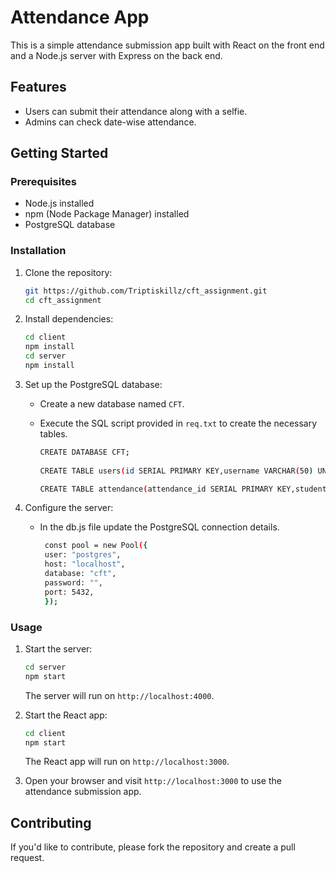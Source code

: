 # Attendance App

This is a simple attendance submission app built with React on the front end and a Node.js server with Express on the back end.

## Features

- Users can submit their attendance along with a selfie.
- Admins can check date-wise attendance.

## Getting Started

### Prerequisites

- Node.js installed
- npm (Node Package Manager) installed
- PostgreSQL database

### Installation

1. Clone the repository:

   ```bash
   git https://github.com/Triptiskillz/cft_assignment.git
   cd cft_assignment
   ```

2. Install dependencies:

   ```bash
   cd client
   npm install
   cd server
   npm install
   ```

3. Set up the PostgreSQL database:

   - Create a new database named `CFT`.
   - Execute the SQL script provided in `req.txt` to create the necessary tables.
  
     ```bash
     CREATE DATABASE CFT;
 
     CREATE TABLE users(id SERIAL PRIMARY KEY,username VARCHAR(50) UNIQUE NOT NULL,password VARCHAR(100) NOT NULL,role VARCHAR(20) NOT NULL);

     CREATE TABLE attendance(attendance_id SERIAL PRIMARY KEY,student_id INT REFERENCES users(id),date DATE NULL,selfie BYTEA NOT NULL);
     ```

4. Configure the server:

   - In the db.js file update the PostgreSQL connection details.
  
     ```bash
      const pool = new Pool({
      user: "postgres",
      host: "localhost",
      database: "cft",
      password: "",
      port: 5432,
      });
     ```

### Usage

1. Start the server:

   ```bash
   cd server
   npm start
   ```

   The server will run on `http://localhost:4000`.

2. Start the React app:

   ```bash
   cd client
   npm start
   ```

   The React app will run on `http://localhost:3000`.

3. Open your browser and visit `http://localhost:3000` to use the attendance submission app.

## Contributing

If you'd like to contribute, please fork the repository and create a pull request.
